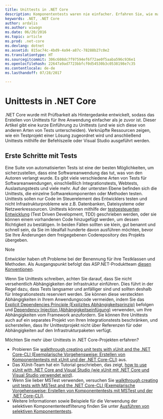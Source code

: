 ```yaml
---
title: Unittests in .NET Core
description: Komponententests waren nie einfacher. Erfahren Sie, wie man Komponententests in .NET Core-Projekten verwendet.
keywords: .NET, .NET Core
author: ardalis
ms.author: wiwagn
ms.date: 06/20/2016
ms.topic: article
ms.prod: .net-core
ms.devlang: dotnet
ms.assetid: 815ac74c-4bd9-4a94-a87c-78288b27c0e2
ms.translationtype: HT
ms.sourcegitcommit: 306c608dc7f97594ef6f72ae0f5aaba596c936e1
ms.openlocfilehash: 22647a9ad7723bbfcf0d54530b3c0538198e7c35
ms.contentlocale: de-de
ms.lasthandoff: 07/28/2017

---
```


# <a name="unit-testing-in-net-core"></a>Unittests in .NET Core

.NET Core wurde mit Prüfbarkeit als Hintergedanke entwickelt, sodass das Erstellen von Unittests für Ihre Anwendung einfacher als je zuvor ist. Dieser Artikel gibt eine kurze Einführung zu Unittests (und wie sich diese von anderen Arten von Tests unterscheiden). Verknüpfte Ressourcen zeigen, wie ein Testprojekt einer Lösung zugeordnet wird und anschließend Unittests mithilfe der Befehlszeile oder Visual Studio ausgeführt werden.

## <a name="getting-started-with-testing"></a>Erste Schritte mit Tests
 
Eine Suite von automatisierten Tests ist eine der besten Möglichkeiten, um sicherzustellen, dass eine Softwareanwendung das tut, was von den Autoren verlangt wurde. Es gibt viele verschiedene Arten von Tests für Softwareanwendungen, einschließlich Integrationstests, Webtests, Auslastungstests und viele mehr. Auf der untersten Ebene befinden sich die Unittests, die einzelne Softwarekomponenten oder Methoden testen. Unittests sollen nur Code im Steuerelement des Entwicklers testen und nicht Infrastrukturprobleme wie z.B. Datenbanken, Dateisysteme oder Netzwerkressourcen. Unittests können mithilfe der [testgesteuerten Entwicklung](http://deviq.com/test-driven-development/) (Test Driven Development, TDD) geschrieben werden, oder sie können einem vorhandenen Code hinzugefügt werden, um dessen Richtigkeit zu bestätigen. In beiden Fällen sollten sie klein, gut benannt und schnell sein, da Sie im Idealfall hunderte davon ausführen möchten, bevor Sie Ihre Änderungen dem freigegebenen Coderepository des Projekts übergeben.

> [!NOTE]
> Entwickler haben oft Probleme bei der Benennung für ihre Testklassen und Methoden. Als Ausgangspunkt befolgt das ASP.NET-Produktteam [diesen Konventionen](https://github.com/aspnet/Home/wiki/Engineering-guidelines#unit-tests-and-functional-tests).

Wenn Sie Unittests schreiben, achten Sie darauf, dass Sie nicht versehentlich Abhängigkeiten der Infrastruktur einführen. Dies führt in der Regel dazu, dass Tests langsamer und anfälliger sind und sollten deshalb für Integrationstests reserviert werden. Sie können diese versteckten Abhängigkeiten in Ihrem Anwendungscode vermeiden, indem Sie das [Explicit Dependencies Principle (Explizites Abhängigkeitsprinzip)](http://deviq.com/explicit-dependencies-principle/) befolgen und [Dependency Injection (Abhängigkeitseinfügung)](/aspnet/core/fundamentals/dependency-injection) verwenden, um Ihre Abhängigkeiten vom Framework anzufordern. Sie können Ihre Unittests auch auf ein separates Projekt von Ihren Integrationstests beschränken, und sicherstellen, dass Ihr Unittestprojekt nicht über Referenzen für oder Abhängigkeiten auf den Infrastrukturpaketen verfügt.

Möchten Sie mehr über Unittests in .NET Core-Projekten erfahren?

* Probieren Sie [walkthrough creating unit tests with xUnit and the .NET Core-CLI (Exemplarische Vorgehensweise: Erstellen von Komponententests mit xUnit und der .NET Core-CLI)](unit-testing-with-dotnet-test.md) aus. 
* Das XUnit-Team hat ein Tutorial geschrieben, das zeigt, [how to use xUnit with .NET Core and Visual Studio (wie xUnit mit .NET Core und Visual Studio verwendet wird)](http://xunit.github.io/docs/getting-started-dotnet-core.html).
* Wenn Sie lieber MSTest verwenden, versuchen Sie [walkthrough creating unit tests with MSTest and the .NET Core-CLI (Exemplarische Vorgehensweise: Erstellen von Komponententests mit MSTest und der .NET Core-CLI)](unit-testing-with-mstest.md).
* Weitere Informationen sowie Beispiele für die Verwendung der selektiven Komponententestfilterung finden Sie unter [Ausführen von selektiven Komponententests](../testing/selective-unit-tests.md).

